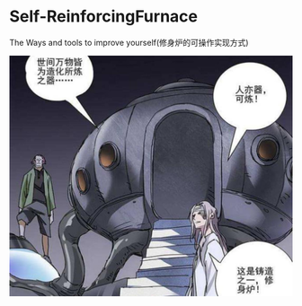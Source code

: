 # Self-ReinforcingFurnace
The Ways and tools to improve yourself(修身炉的可操作实现方式)


![修身炉](img/修身炉.jpeg)